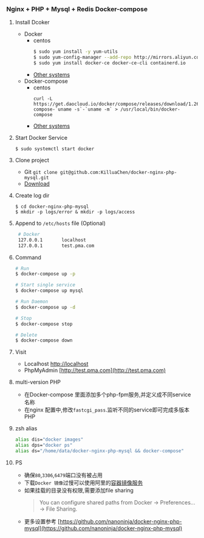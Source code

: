 ### Nginx + PHP + Mysql + Redis Docker-compose

1. Install Dcoker
    - Docker
        - centos
            ```bash
            $ sudo yum install -y yum-utils
            $ sudo yum-config-manager --add-repo http://mirrors.aliyun.com/docker-ce/linux/centos/docker-ce.repo
            $ sudo yum install docker-ce docker-ce-cli containerd.io
            ```
        - [Other systems](https://docs.docker.com/engine/install/)
    - Docker-compose
        - centos
            ```
            curl -L https://get.daocloud.io/docker/compose/releases/download/1.26.2/docker-compose-`uname -s`-`uname -m` > /usr/local/bin/docker-compose
            ```
        - [Other systems](https://docs.docker.com/compose/install/)

2. Start Docker Service
    ```
   $ sudo systemctl start docker
   ```
3. Clone project
    - Git  `git clone git@github.com:KilluaChen/docker-nginx-php-mysql.git`
    - [Download](https://github.com/KilluaChen/docker-nginx-php-mysql/archive/master.zip)
1. Create log dir
    ```
    $ cd docker-nginx-php-mysql
    $ mkdir -p logs/error & mkdir -p logs/access
    ```
4. Append to `/etc/hosts` file (Optional)
    ```bash
     # Docker
     127.0.0.1       localhost
     127.0.0.1       test.pma.com
     ```
5. Command
    ```bash
   # Run
   $ docker-compose up -p

   # Start single service
   $ docker-compose up mysql
   
   # Run Daemon
   $ docker-compose up -d
   
   # Stop
   $ docker-compose stop
   
   # Delete
   $ docker-compose down
   ```
6. Visit
    - Localhost [http://localhost](http://localhost/index.html)
    - PhpMyAdmin [http://test.pma.com](http://test.pma.com)
7.  multi-version PHP
    - 在Docker-compose 里面添加多个php-fpm服务,并定义成不同service 名称
    - 在nginx 配置中,修改`fastcgi_pass`.监听不同的service即可完成多版本PHP
1. zsh alias
    ```bash
    alias dis="docker images"
    alias dps="docker ps"
    alias ds="/home/data/docker-nginx-php-mysql && docker-compose"
    ```
7. PS
    - 确保`80`,`3306`,`6479`端口没有被占用
    - 下载`Docker 镜像`过慢可以使用阿里的[容器镜像服务](https://cr.console.aliyun.com/cn-hangzhou/instances/mirrors) 
    - 如果挂载的目录没有权限,需要添加file sharing 
        > You can configure shared paths from Docker -> Preferences... -> File Sharing.
    - 更多设置参考 [https://github.com/nanoninja/docker-nginx-php-mysql](https://github.com/nanoninja/docker-nginx-php-mysql)
    
     
    
